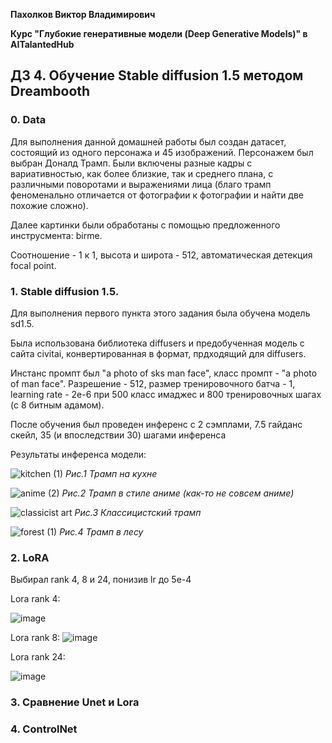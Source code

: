 **Пахолков Виктор Владимирович**

**Курс "Глубокие генеративные модели (Deep Generative Models)" в AITalantedHub**


## ДЗ 4. Обучение Stable diffusion 1.5 методом Dreambooth

### 0. Data

Для выполнения данной домашней работы был создан датасет, состоящий из одного персонажа и 45 изображений.
Персонажем был выбран Доналд Трамп.
Были включены разные кадры с вариативностью, как более близкие, так и среднего плана, с различными поворотами и выражениями лица (благо трамп феноменально отличается от фотографии к фотографии и найти две похожие сложно).

Далее картинки были обработаны с помощью предложенного инструсмента: birme.

Cоотношение - 1 к 1, высота и широта - 512, автоматическая детекция focal point.

### 1. Stable diffusion 1.5.

Для выполнения первого пункта этого задания была обучена модель sd1.5.

Была использована библиотека diffusers и предобученная модель с сайта civitai, конвертированная в формат, прдходящий для diffusers.

Инстанс промпт был "a photo of sks man face", класс промпт - "a photo of man face".
Разрешение - 512, размер тренировочного батча - 1, learning rate - 2e-6 при 500 класс имаджес и 800 тренировочных шагах (с 8 битным адамом).

После обучения был проведен инференс с 2 сэмплами, 7.5 гайданс скейл, 35 (и впоследствии 30) шагами инференса

Результаты инференса модели:

![kitchen (1)](https://github.com/victorpakholkov/deep_generative_models_itmo_course/assets/56613496/582c769b-5220-4f7a-b304-aa619220cc95)
*Рис.1 Трамп на кухне*

![anime (2)](https://github.com/victorpakholkov/deep_generative_models_itmo_course/assets/56613496/b1651fc5-1c91-4300-8279-52cf91d9209a)
*Рис.2 Трамп в стиле аниме (как-то не совсем аниме)*

![classicist art](https://github.com/victorpakholkov/deep_generative_models_itmo_course/assets/56613496/1723b553-b340-4fce-abeb-8c4bab523dc5)
*Рис.3 Классицистский трамп*

![forest (1)](https://github.com/victorpakholkov/deep_generative_models_itmo_course/assets/56613496/f0e7fded-1e5d-4a43-9483-edbbb5f7002d)
*Рис.4 Трамп в лесу*



### 2. LoRA

Выбирал rank 4, 8 и 24, понизив lr до 5e-4

Lora rank 4:

![image](https://github.com/victorpakholkov/deep_generative_models_itmo_course/assets/56613496/f48cd7d3-d4f0-41d5-bf59-0812e0bc82de)

Lora rank 8:
![image](https://github.com/victorpakholkov/deep_generative_models_itmo_course/assets/56613496/6f10e838-a1c2-47b7-bbd5-53e81cdb4a3a)

Lora rank 24:

![image](https://github.com/victorpakholkov/deep_generative_models_itmo_course/assets/56613496/2437f324-a1d8-4f4d-8639-da680c13bb29)


### 3. Сравнение Unet и Lora





### 4. ControlNet

